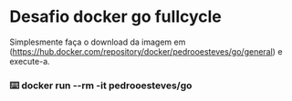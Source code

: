 # Desafio docker go fullcycle

Simplesmente faça o download da imagem em (https://hub.docker.com/repository/docker/pedrooesteves/go/general) e execute-a.

### ⌨️  docker run --rm -it pedrooesteves/go
